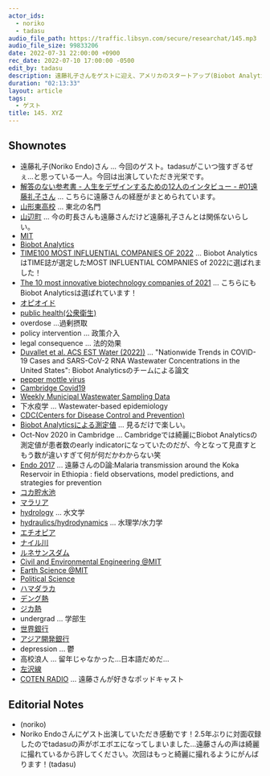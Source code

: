 ```yaml
---
actor_ids:
  - noriko
  - tadasu
audio_file_path: https://traffic.libsyn.com/secure/researchat/145.mp3 
audio_file_size: 99833206
date: 2022-07-31 22:00:00 +0900
rec_date: 2022-07-10 17:00:00 -0500
edit_by: tadasu
description: 遠藤礼子さんをゲストに迎え、アメリカのスタートアップ(Biobot Analytics)での仕事、下水疫学とCOVID-19、マラリア研究のためのエチオピアでのフィールドワークと大学院留学、自分を成長させる方法、故郷・山形への熱い思いと将来の目標について話しました。
duration: "02:13:33"
layout: article
tags:
  - ゲスト
title: 145. XYZ
---
```


## Shownotes
- 遠藤礼子(Noriko Endo)さん ... 今回のゲスト。tadasuがこいつ強すぎるぜぇ...と思っている一人。今回は出演していただき光栄です。
- [解答のない参考書 - 人生をデザインするための12人のインタビュー - #01遠藤礼子さん](https://note.com/ischool_jsic/n/n9f938bf6bb45) ... こちらに遠藤さんの経歴がまとめられています。
- [山形東高校](http://www.yamagatahigashi-h.ed.jp/htdocs/) ... 東北の名門
- [山辺町](https://www.town.yamanobe.yamagata.jp/) ... 今の町長さんも遠藤さんだけど遠藤礼子さんとは関係ないらしい。
- [MIT](https://www.mit.edu/)
- [Biobot Analytics](https://biobot.io/)
- [TIME100 MOST INFLUENTIAL COMPANIES OF 2022](https://time.com/collection/time100-companies-2022/6159393/biobot-analytics/) ... Biobot AnalyticsはTIME誌が選定したMOST INFLUENTIAL COMPANIES of 2022に選ばれました！
- [The 10 most innovative biotechnology companies of 2021](https://www.fastcompany.com/90600141/biotech-most-innovative-companies-2021) ... こちらにもBiobot Analyticsは選ばれています！
- [オピオイド](https://ja.wikipedia.org/wiki/%E3%82%AA%E3%83%94%E3%82%AA%E3%82%A4%E3%83%89)
- [public health(公衆衛生)](https://ja.wikipedia.org/wiki/%E5%85%AC%E8%A1%86%E8%A1%9B%E7%94%9F)
- overdose ...過剰摂取
- policy intervention ... 政策介入
- legal consequence ... 法的効果
- [Duvallet et al. ACS EST Water (2022))](https://pubs.acs.org/doi/10.1021/acsestwater.1c00434) ... "Nationwide Trends in COVID-19 Cases and SARS-CoV-2 RNA Wastewater Concentrations in the United States": Biobot Analyticsのチームによる論文
- [pepper mottle virus](https://www.nature.com/articles/s41545-018-0019-5)
- [Cambridge Covid19](https://www.cambridgema.gov/covid19)
- [Weekly Municipal Wastewater Sampling Data](https://cityofcambridge.shinyapps.io/COVID19/)
- 下水疫学 ... Wastewater-based epidemiology
- [CDC(Centers for Disease Control and Prevention)](https://www.cdc.gov/)
- [Biobot Analyticsによる測定値](https://biobot.io/data/) ... 見るだけで楽しい。
- Oct-Nov 2020 in Cambridge ... Cambridgeでは綺麗にBiobot Analyticsの測定値が患者数のearly indicatorになっていたのだが、今となって見直すともう数が違いすぎて何が何だかわからない笑
- [Endo 2017](https://dspace.mit.edu/handle/1721.1/111433) ... 遠藤さんのD論:Malaria transmission around the Koka Reservoir in Ethiopia : field observations, model predictions, and strategies for prevention
- [コカ貯水池](https://ja.upwiki.one/wiki/Koka_Reservoir)
- [マラリア](https://ja.wikipedia.org/wiki/%E3%83%9E%E3%83%A9%E3%83%AA%E3%82%A2)
- [hydrology](https://ja.wikipedia.org/wiki/%E6%B0%B4%E6%96%87%E5%AD%A6) … 水文学
- [hydraulics/hydrodynamics](https://ja.wikipedia.org/wiki/%E6%B0%B4%E7%90%86%E5%AD%A6) … 水理学/水力学
- [エチオピア](https://ja.wikipedia.org/wiki/%E3%82%A8%E3%83%81%E3%82%AA%E3%83%94%E3%82%A2)
- [ナイル川](https://ja.wikipedia.org/wiki/%E3%83%8A%E3%82%A4%E3%83%AB%E5%B7%9D)
- [ルネサンスダム](https://ja.wikipedia.org/wiki/%E5%A4%A7%E3%82%A8%E3%83%81%E3%82%AA%E3%83%94%E3%82%A2%E3%83%BB%E3%83%AB%E3%83%8D%E3%82%B5%E3%83%B3%E3%82%B9%E3%83%80%E3%83%A0)
- [Civil and Environmental Engineering @MIT](https://cee.mit.edu/)
- [Earth Science @MIT](https://eapsweb.mit.edu/)
- [Political Science](https://politicalscience.stanford.edu/)
- [ハマダラカ](https://ja.wikipedia.org/wiki/%E3%83%8F%E3%83%9E%E3%83%80%E3%83%A9%E3%82%AB)
- [デング熱](https://ja.wikipedia.org/wiki/%E3%83%87%E3%83%B3%E3%82%B0%E7%86%B1)
- [ジカ熱](https://ja.wikipedia.org/wiki/%E3%82%B8%E3%82%AB%E7%86%B1)
- undergrad ... 学部生
- [世界銀行](https://www.worldbank.org/en/home)
- [アジア開発銀行](https://www.adb.org/ja/offices/japan/main)
- depression ... 鬱
- 高校浪人 ... 留年じゃなかった...日本語だめだ...
- [左沢線](https://ja.wikipedia.org/wiki/%E5%B7%A6%E6%B2%A2%E7%B7%9A)
- [COTEN RADIO](https://cotenradio.fm/) ... 遠藤さんが好きなポッドキャスト

## Editorial Notes
- (noriko)
- Noriko Endoさんにゲスト出演していただき感動です！2.5年ぶりに対面収録したのでtadasuの声がボエボエになってしまいました...遠藤さんの声は綺麗に撮れているから許してください。次回はもっと綺麗に撮れるようにがんばります！(tadasu)

